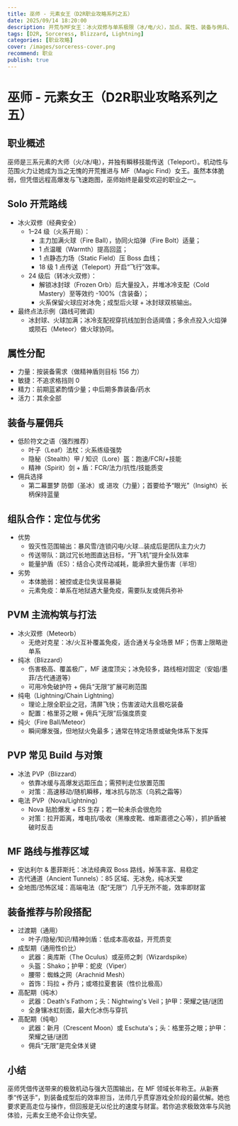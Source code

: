 ```yaml
---
title: 巫师 - 元素女王（D2R职业攻略系列之五）
date: 2025/09/14 18:20:00
description: 开荒与MF女王：冰火双修与单系极限（冰/电/火），加点、属性、装备与佣兵、组队定位、PVM/PVP打法与MF路线全攻略。
tags: [D2R, Sorceress, Blizzard, Lightning]
categories: [职业攻略]
cover: /images/sorceress-cover.png
recommend: 职业
publish: true
---
```


# 巫师 - 元素女王（D2R职业攻略系列之五）

## 职业概述

巫师是三系元素的大师（火/冰/电），并独有瞬移技能传送（Teleport）。机动性与范围火力让她成为当之无愧的开荒推进与 MF（Magic Find）女王。虽然本体脆弱，但凭借远程高爆发与飞速跑图，巫师始终是最受欢迎的职业之一。

## Solo 开荒路线

- 冰火双修（经典安全）
  - 1–24 级（火系开局）：
    - 主力加满火球（Fire Ball），协同火焰弹（Fire Bolt）适量；
    - 1 点温暖（Warmth）提高回蓝；
    - 1 点静态力场（Static Field）压 Boss 血线；
    - 18 级 1 点传送（Teleport）开启“飞行”效率。
  - 24 级后（转冰火双修）：
    - 解锁冰封球（Frozen Orb）后大量投入，并堆冰冷支配（Cold Mastery）至等效约 -100%（含装备）；
    - 火系保留火球应对冰免；成型后火球 + 冰封球双核输出。
- 最终点法示例（路线可微调）
  - 冰封球、火球加满；冰冷支配视穿抗线加到合适阈值；多余点投入火焰弹或陨石（Meteor）做火球协同。

## 属性分配

- 力量：按装备需求（做精神盾则目标 156 力）
- 敏捷：不追求格挡则 0
- 精力：前期蓝紧酌情少量；中后期多靠装备/药水
- 活力：其余全部

## 装备与雇佣兵

- 低阶符文之语（强烈推荐）
  - 叶子（Leaf）法杖：火系练级强势
  - 隐秘（Stealth）甲 / 知识（Lore）盔：跑速/FCR/+技能
  - 精神（Spirit）剑 + 盾：FCR/法力/抗性/技能质变
- 佣兵选择
  - 第二幕噩梦 防御（圣冰）或 进攻（力量）；首要给予“眼光”（Insight）长柄保持蓝量

## 组队合作：定位与优劣

- 优势
  - 毁灭性范围输出：暴风雪/连锁闪电/火球…装成后是团队主力火力
  - 传送带队：跳过冗长地图直达目标，“开飞机”提升全队效率
  - 能量护盾（ES）：结合心灵传动减耗，能承担大量伤害（半坦）
- 劣势
  - 本体脆弱：被控或走位失误易暴毙
  - 元素免疫：单系在地狱遇大量免疫，需要队友或佣兵弥补

## PVM 主流构筑与打法

- 冰火双修（Meteorb）
  - 无绝对克星：冰/火互补覆盖免疫，适合通关与全场景 MF；伤害上限略逊单系
- 纯冰（Blizzard）
  - 伤害极高、覆盖极广，MF 速度顶尖；冰免较多，路线相对固定（安姐/墨菲/古代通道等）
  - 可用冷免破护符 + 佣兵“无限”扩展可刷范围
- 纯电（Lightning/Chain Lightning）
  - 理论上限全职业之冠，清屏飞快；伤害波动大且极吃装备
  - 配置：格里芬之眼 + 佣兵“无限”后强度质变
- 纯火（Fire Ball/Meteor）
  - 瞬间爆发强，但地狱火免最多；通常在特定场景或破免体系下发挥

## PVP 常见 Build 与对策

- 冰法 PVP（Blizzard）
  - 依靠冰缓与高爆发远距压血；需预判走位放置范围
  - 对策：高速移动/随机瞬移，堆冰抗与防冻（乌鸦之霜等）
- 电法 PVP（Nova/Lightning）
  - Nova 贴脸爆发 + ES 生存；若一轮未杀会很危险
  - 对策：拉开距离，堆电抗/吸收（黑橡皮靴、维斯嘉德之心等），抓护盾被破时反击

## MF 路线与推荐区域

- 安达利尔 & 墨菲斯托：冰法经典双 Boss 路线，掉落丰富、易稳定
- 古代通道（Ancient Tunnels）：85 区域、无冰免，纯冰天堂
- 全地图/恐怖区域：高端电法（配“无限”）几乎无所不能，效率即财富

## 装备推荐与阶段搭配

- 过渡期（通用）
  - 叶子/隐秘/知识/精神剑盾：低成本高收益，开荒质变
- 成型期（通用性价比）
  - 武器：奥库斯（The Oculus）或巫师之刺（Wizardspike）
  - 头盔：Shako；护甲：蛇皮（Viper）
  - 腰带：蜘蛛之网（Arachnid Mesh）
  - 首饰：玛拉 + 乔丹；或塔拉夏套装（性价比极高）
- 高配期（纯冰）
  - 武器：Death's Fathom；头：Nightwing's Veil；护甲：荣耀之链/谜团
  - 全身镶冰虹刻面，最大化冰伤与穿抗
- 高配期（纯电）
  - 武器：新月（Crescent Moon）或 Eschuta's；头：格里芬之眼；护甲：荣耀之链/谜团
  - 佣兵“无限”是完全体关键

## 小结

巫师凭借传送带来的极致机动与强大范围输出，在 MF 领域长年称王。从新赛季“传送手”，到装备成型后的效率担当，法师几乎贯穿游戏全阶段的最优解。她也要求更高走位与操作，但回报是无以伦比的速度与财富。若你追求极致效率与风驰体验，元素女王绝不会让你失望。
